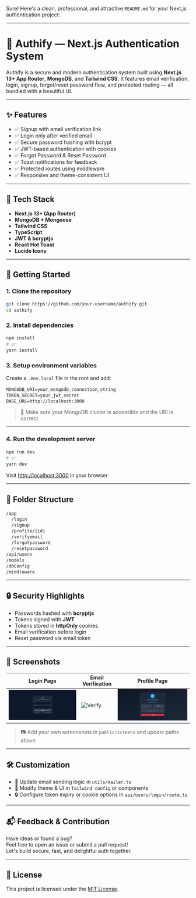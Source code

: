 Sure! Here's a clean, professional, and attractive `README.md` for your Next.js authentication project:

---

# 🔐 Authify — Next.js Authentication System

Authify is a secure and modern authentication system built using **Next.js 13+ App Router**, **MongoDB**, and **Tailwind CSS**. It features email verification, login, signup, forgot/reset password flow, and protected routing — all bundled with a beautiful UI.

---

## ✨ Features

- ✅ Signup with email verification link
- ✅ Login only after verified email
- ✅ Secure password hashing with bcrypt
- ✅ JWT-based authentication with cookies
- ✅ Forgot Password & Reset Password
- ✅ Toast notifications for feedback
- ✅ Protected routes using middleware
- ✅ Responsive and theme-consistent UI

---

## 🔧 Tech Stack

- **Next.js 13+ (App Router)**
- **MongoDB + Mongoose**
- **Tailwind CSS**
- **TypeScript**
- **JWT & bcryptjs**
- **React Hot Toast**
- **Lucide Icons**

---

## 🚀 Getting Started

### 1. Clone the repository

```bash
git clone https://github.com/your-username/authify.git
cd authify
```

### 2. Install dependencies

```bash
npm install
# or
yarn install
```

### 3. Setup environment variables

Create a `.env.local` file in the root and add:

```env
MONGODB_URI=your_mongodb_connection_string
TOKEN_SECRET=your_jwt_secret
BASE_URL=http://localhost:3000
```

> 🔑 Make sure your MongoDB cluster is accessible and the URI is correct.

---

### 4. Run the development server

```bash
npm run dev
# or
yarn dev
```

Visit [http://localhost:3000](http://localhost:3000) in your browser.

---

## 📁 Folder Structure

```
/app
  /login
  /signup
  /profile/[id]
  /verifyemail
  /forgotpassword
  /resetpassword
/api/users
/models
/dbConfig
/middleware
```

---

## 🔒 Security Highlights

- Passwords hashed with **bcryptjs**
- Tokens signed with **JWT**
- Tokens stored in **httpOnly** cookies
- Email verification before login
- Reset password via email token

---

## 📸 Screenshots

| Login Page                     | Email Verification                  | Profile Page                    |
|-------------------------------|-------------------------------------|----------------------------------|
| ![Login](./public/screens/login.png) | ![Verify](./public/screens/verify.png) | ![Profile](./public/screens/profile.png) |

> 📷 Add your own screenshots in `public/screens` and update paths above.

---

## 🛠️ Customization

- 🔁 Update email sending logic in `utils/mailer.ts`
- 🎨 Modify theme & UI in `Tailwind config` or components
- 🔒 Configure token expiry or cookie options in `api/users/login/route.ts`

---

## 📬 Feedback & Contribution

Have ideas or found a bug?  
Feel free to open an issue or submit a pull request!  
Let's build secure, fast, and delightful auth together.

---

## 📄 License

This project is licensed under the [MIT License](LICENSE).
